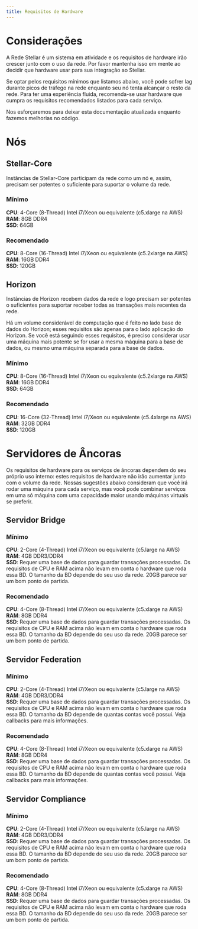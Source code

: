 ```yaml
---
title: Requisitos de Hardware
---
```


# Considerações

A Rede Stellar é um sistema em atividade e os requisitos de hardware irão crescer junto com o uso da rede. Por favor mantenha isso em mente ao decidir que hardware usar para sua integração ao Stellar.

Se optar pelos requisitos mínimos que listamos abaixo, você pode sofrer lag durante picos de tráfego na rede enquanto seu nó tenta alcançar o resto da rede. Para ter uma experiência fluida, recomenda-se usar hardware que cumpra os requisitos recomendados listados para cada serviço.

Nos esforçaremos para deixar esta documentação atualizada enquanto fazemos melhorias no código.

# Nós

## Stellar-Core

Instâncias de Stellar-Core participam da rede como um nó e, assim, precisam ser potentes o suficiente para suportar o volume da rede.

### Mínimo
**CPU**: 4-Core (8-Thread) Intel i7/Xeon ou equivalente (c5.xlarge na AWS)\
**RAM**: 8GB DDR4\
**SSD**: 64GB

### Recomendado
**CPU**: 8-Core (16-Thread) Intel i7/Xeon ou equivalente (c5.2xlarge na AWS)\
**RAM**: 16GB DDR4\
**SSD**: 120GB

## Horizon

Instâncias de Horizon recebem dados da rede e logo precisam ser potentes o suficientes para suportar receber todas as transações mais recentes da rede.

Há um volume considerável de computação que é feito no lado base de dados do Horizon; esses requisitos são apenas para o lado aplicação do Horizon. Se você está seguindo esses requisitos, é preciso considerar usar uma máquina mais potente se for usar a mesma máquina para a base de dados, ou mesmo uma máquina separada para a base de dados.

### Mínimo
**CPU**: 8-Core (16-Thread) Intel i7/Xeon ou equivalente (c5.2xlarge na AWS)\
**RAM**: 16GB DDR4\
**SSD**: 64GB

### Recomendado
**CPU**: 16-Core (32-Thread) Intel i7/Xeon ou equivalente (c5.4xlarge na AWS)\
**RAM**: 32GB DDR4\
**SSD**: 120GB

# Servidores de Âncoras

Os requisitos de hardware para os serviços de âncoras dependem do seu próprio uso interno: estes requisitos de hardware não irão aumentar junto com o volume da rede. Nossas sugestões abaixo consideram que você irá rodar uma máquina para cada serviço, mas você pode combinar serviços em uma só máquina com uma capacidade maior usando máquinas virtuais se preferir.

## Servidor Bridge

### Mínimo
**CPU**: 2-Core (4-Thread) Intel i7/Xeon ou equivalente (c5.large na AWS)\
**RAM**: 4GB DDR3/DDR4\
**SSD**: Requer uma base de dados para guardar transações processadas. Os requisitos de CPU e RAM acima não levam em conta o hardware que roda essa BD. O tamanho da BD depende do seu uso da rede. 20GB parece ser um bom ponto de partida.

### Recomendado
**CPU**: 4-Core (8-Thread) Intel i7/Xeon ou equivalente (c5.xlarge na AWS)\
**RAM**: 8GB DDR4\
**SSD**: Requer uma base de dados para guardar transações processadas. Os requisitos de CPU e RAM acima não levam em conta o hardware que roda essa BD. O tamanho da BD depende do seu uso da rede. 20GB parece ser um bom ponto de partida.

## Servidor Federation

### Mínimo
**CPU**: 2-Core (4-Thread) Intel i7/Xeon ou equivalente (c5.large na AWS)\
**RAM**: 4GB DDR3/DDR4\
**SSD**: Requer uma base de dados para guardar transações processadas. Os requisitos de CPU e RAM acima não levam em conta o hardware que roda essa BD. O tamanho da BD depende de quantas contas você possui. Veja callbacks para mais informações.

### Recomendado
**CPU**: 4-Core (8-Thread) Intel i7/Xeon ou equivalente (c5.xlarge na AWS)\
**RAM**: 8GB DDR4\
**SSD**: Requer uma base de dados para guardar transações processadas. Os requisitos de CPU e RAM acima não levam em conta o hardware que roda essa BD. O tamanho da BD depende de quantas contas você possui. Veja callbacks para mais informações.

## Servidor Compliance

### Mínimo
**CPU**: 2-Core (4-Thread) Intel i7/Xeon ou equivalente (c5.large na AWS)\
**RAM**: 4GB DDR3/DDR4\
**SSD**: Requer uma base de dados para guardar transações processadas. Os requisitos de CPU e RAM acima não levam em conta o hardware que roda essa BD. O tamanho da BD depende do seu uso da rede. 20GB parece ser um bom ponto de partida.

### Recomendado
**CPU**: 4-Core (8-Thread) Intel i7/Xeon ou equivalente (c5.xlarge na AWS)\
**RAM**: 8GB DDR4\
**SSD**: Requer uma base de dados para guardar transações processadas. Os requisitos de CPU e RAM acima não levam em conta o hardware que roda essa BD. O tamanho da BD depende do seu uso da rede. 20GB parece ser um bom ponto de partida.
